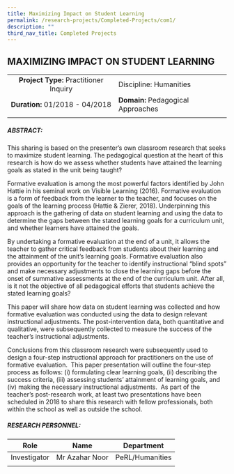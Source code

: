 ```yaml
---
title: Maximizing Impact on Student Learning
permalink: /research-projects/Completed-Projects/com1/
description: ""
third_nav_title: Completed Projects
---
```

## MAXIMIZING IMPACT ON STUDENT LEARNING

|   |   |
|:-:|---|
| **Project Type:** Practitioner Inquiry  | Discipline: Humanities  |
| **Duration:** 01/2018 - 04/2018  | **Domain:** Pedagogical Approaches  |
|   |   |

##### ABSTRACT:

This sharing is based on the presenter’s own classroom research that seeks to maximize student learning. The pedagogical question at the heart of this research is how do we assess whether students have attained the learning goals as stated in the unit being taught?

Formative evaluation is among the most powerful factors identified by John Hattie in his seminal work on Visible Learning (2016). Formative evaluation is a form of feedback from the learner to the teacher, and focuses on the goals of the learning process (Hattie & Zierer, 2018). Underpinning this approach is the gathering of data on student learning and using the data to determine the gaps between the stated learning goals for a curriculum unit, and whether learners have attained the goals.

By undertaking a formative evaluation at the end of a unit, it allows the teacher to gather critical feedback from students about their learning and the attainment of the unit’s learning goals. Formative evaluation also provides an opportunity for the teacher to identify instructional “blind spots” and make necessary adjustments to close the learning gaps before the onset of summative assessments at the end of the curriculum unit. After all, is it not the objective of all pedagogical efforts that students achieve the stated learning goals?

This paper will share how data on student learning was collected and how formative evaluation was conducted using the data to design relevant instructional adjustments. The post-intervention data, both quantitative and qualitative, were subsequently collected to measure the success of the teacher’s instructional adjustments.

Conclusions from this classroom research were subsequently used to design a four-step instructional approach for practitioners on the use of formative evaluation.  This paper presentation will outline the four-step process as follows: (i) formulating clear learning goals, (ii) describing the success criteria, (iii) assessing students’ attainment of learning goals, and (iv) making the necessary instructional adjustments.  As part of the teacher’s post-research work, at least two presentations have been scheduled in 2018 to share this research with fellow professionals, both within the school as well as outside the school.

##### RESEARCH PERSONNEL:

| Role  | Name  | Department  |
|:-:|---|---|
| Investigator  | Mr Azahar Noor  | PeRL/Humanities  |
|   |   |   |

